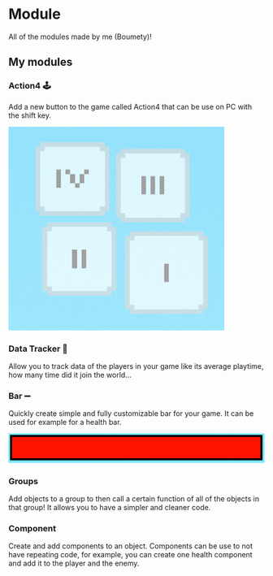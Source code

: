# Module

All of the modules made by me (Boumety)!

## My modules

### Action4 🕹

Add a new button to the game called Action4 that can be use on PC with the shift key.

![Action4.png](https://raw.githubusercontent.com/Boumety/module/main/action4/img/Action4.png)

### Data Tracker 👾

Allow you to track data of the players in your game like its average playtime, how many time did it join the world...

### Bar ➖

Quickly create simple and fully customizable bar for your game. It can be used for example for a health bar.

![Bar.png](https://raw.githubusercontent.com/Boumety/module/main/bar/img/Bar.png)

### Groups 

Add objects to a group to then call a certain function of all of the objects in that group! It allows you to have a simpler and cleaner code.

### Component

Create and add components to an object. Components can be use to not have repeating code, for example, you can create one health component and add it to the player and the enemy.
